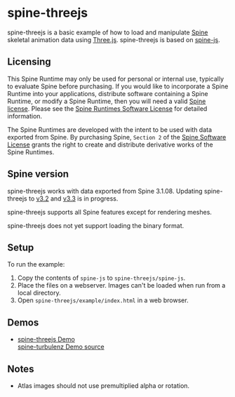 # spine-threejs

spine-threejs is a basic example of how to load and manipulate [Spine](http://esotericsoftware.com) skeletal animation data using [Three.js](http://threejs.org/). spine-threejs is based on [spine-js](https://github.com/EsotericSoftware/spine-runtimes/tree/master/spine-js).

## Licensing

This Spine Runtime may only be used for personal or internal use, typically to evaluate Spine before purchasing. If you would like to incorporate a Spine Runtime into your applications, distribute software containing a Spine Runtime, or modify a Spine Runtime, then you will need a valid [Spine license](https://esotericsoftware.com/spine-purchase). Please see the [Spine Runtimes Software License](https://github.com/EsotericSoftware/spine-runtimes/blob/master/LICENSE) for detailed information.

The Spine Runtimes are developed with the intent to be used with data exported from Spine. By purchasing Spine, `Section 2` of the [Spine Software License](https://esotericsoftware.com/files/license.txt) grants the right to create and distribute derivative works of the Spine Runtimes.

## Spine version

spine-threejs works with data exported from Spine 3.1.08. Updating spine-threejs to [v3.2](https://github.com/EsotericSoftware/spine-runtimes/issues/586) and [v3.3](https://github.com/EsotericSoftware/spine-runtimes/issues/613) is in progress.

spine-threejs supports all Spine features except for rendering meshes.

spine-threejs does not yet support loading the binary format.

## Setup

To run the example:

1. Copy the contents of `spine-js` to `spine-threejs/spine-js`.
1. Place the files on a webserver. Images can't be loaded when run from a local directory.
1. Open `spine-threejs/example/index.html` in a web browser.

## Demos

- [spine-threejs Demo](http://esotericsoftware.com/files/runtimes/spine-threejs/example/index.html)<br>
  [spine-turbulenz Demo source](https://github.com/EsotericSoftware/spine-runtimes/blob/master/spine-threejs/example/index.html)

## Notes

- Atlas images should not use premultiplied alpha or rotation.

